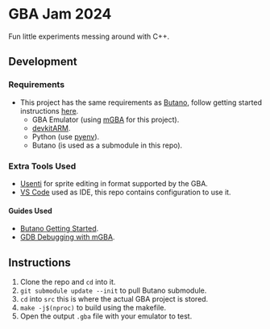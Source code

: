 # GBA Jam 2024

Fun little experiments messing around with C++.

## Development

### Requirements

* This project has the same requirements as [Butano](https://github.com/GValiente/butano), follow getting started instructions [here](https://gvaliente.github.io/butano/getting_started.html).
    * GBA Emulator (using [mGBA](https://mgba.io/) for this project).
    * [devkitARM](https://devkitpro.org/wiki/Getting_Started).
    * Python (use [pyenv](https://github.com/pyenv-win/pyenv-win)).
    * Butano (is used as a submodule in this repo).

### Extra Tools Used
* [Usenti](https://www.coranac.com/projects/usenti/) for sprite editing in format supported by the GBA.
* [VS Code](https://code.visualstudio.com/) used as IDE, this repo contains configuration to use it.

#### Guides Used 
* [Butano Getting Started](https://gvaliente.github.io/butano/getting_started.html).
* [GDB Debugging with mGBA](https://felixjones.co.uk/mgba_gdb/vscode.html).

## Instructions

1. Clone the repo and `cd` into it.
2. `git submodule update --init` to pull Butano submodule.
3. `cd` into `src` this is where the actual GBA project is stored.
3. `make -j$(nproc)` to build using the makefile.
4. Open the output `.gba` file with your emulator to test.